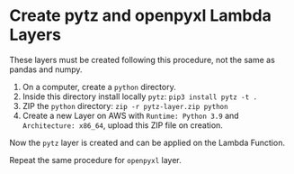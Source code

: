 # Create pytz and openpyxl Lambda Layers

These layers must be created following this procedure, not the same as pandas and numpy.

1. On a computer, create a `python` directory.
2. Inside this directory install locally `pytz`: `pip3 install pytz -t .`
3. ZIP the `python` directory: `zip -r pytz-layer.zip python`
4. Create a new Layer on AWS with `Runtime: Python 3.9` and `Architecture: x86_64`, upload this ZIP file on creation.

Now the `pytz` layer is created and can be applied on the Lambda Function.

Repeat the same procedure for `openpyxl` layer.